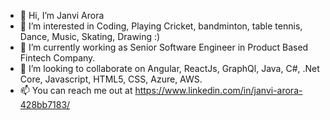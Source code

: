 - 👋 Hi, I’m Janvi Arora
- 👀 I’m interested in Coding, Playing Cricket, bandminton, table tennis, Dance, Music, Skating, Drawing :) 
- 🌱 I’m currently working as Senior Software Engineer in Product Based Fintech Company.
- 💞️ I’m looking to collaborate on Angular, ReactJs, GraphQl, Java, C#, .Net Core, Javascript, HTML5, CSS, Azure, AWS.
- 📫 You can reach me out at https://www.linkedin.com/in/janvi-arora-428bb7183/
